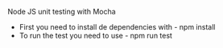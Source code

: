 Node JS unit testing with Mocha

- First you need to install de dependencies with - npm install
- To run the test you need to use - npm run test
